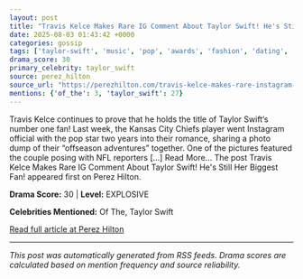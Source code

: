 ```yaml
---
layout: post
title: "Travis Kelce Makes Rare IG Comment About Taylor Swift! He's Still Her Biggest Fan!"
date: 2025-08-03 01:43:42 +0000
categories: gossip
tags: ['taylor-swift', 'music', 'pop', 'awards', 'fashion', 'dating', 'source-perez_hilton', 'drama-explosive']
drama_score: 30
primary_celebrity: taylor_swift
source: perez_hilton
source_url: "https://perezhilton.com/travis-kelce-makes-rare-instagram-comment-taylor-swift/"
mentions: {'of_the': 3, 'taylor_swift': 27}
---
```


Travis Kelce continues to prove that he holds the title of Taylor Swift&#8216;s number one fan! Last week, the Kansas City Chiefs player went Instagram official with the pop star two years into their romance, sharing a photo dump of their “offseason adventures” together. One of the pictures featured the couple posing with NFL reporters [...] Read More... The post Travis Kelce Makes Rare IG Comment About Taylor Swift! He&#039;s Still Her Biggest Fan! appeared first on Perez Hilton.

**Drama Score:** 30 | **Level:** EXPLOSIVE

**Celebrities Mentioned:** Of The, Taylor Swift

[Read full article at Perez Hilton](https://perezhilton.com/travis-kelce-makes-rare-instagram-comment-taylor-swift/)

---
*This post was automatically generated from RSS feeds. Drama scores are calculated based on mention frequency and source reliability.*

